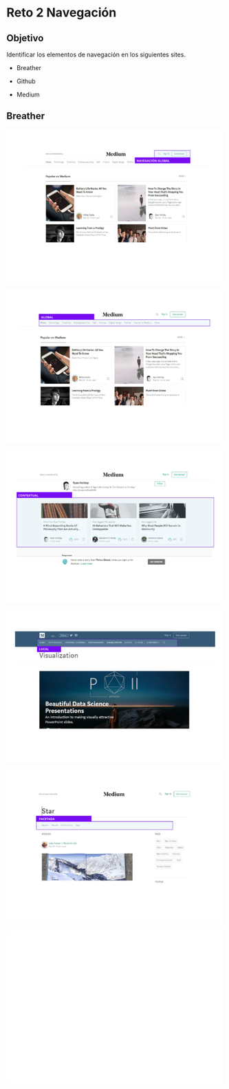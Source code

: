# Reto 2 Navegación

## Objetivo

Identificar los elementos de navegación en los siguientes sites.

   * Breather

   * Github

   * Medium
   
  
 ## Breather   
 
![Breather](assets/img/BREATHER-01.png)

![Breather](assets/img/BREATHER-02.png)

![Breather](assets/img/BREATHER-03.png)

![Breather](assets/img/BREATHER-04.png)

![Breather](assets/img/BREATHER-05.png)

![Breather](assets/img/BREATHER-06.png)


